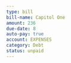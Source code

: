 ```yaml
---
type: bill
bill-name: Capitol One
amount: 236
due-date: 8
auto-pay: true
account: EXPENSES
category: Debt
status: unpaid
---
```

